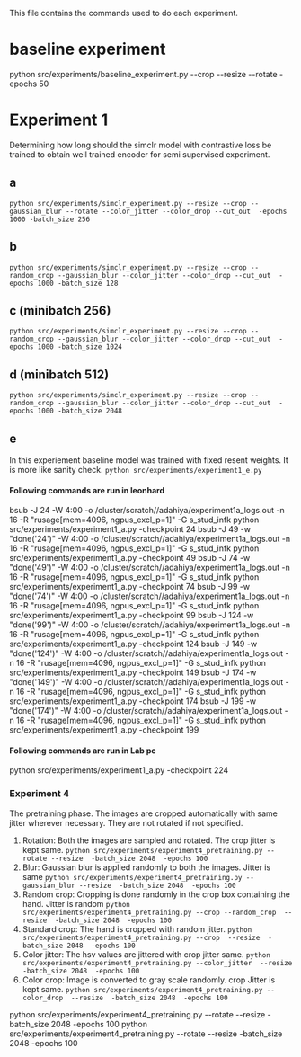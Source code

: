 This file contains the commands used to do each experiment.
# baseline experiment
python src/experiments/baseline_experiment.py --crop --resize --rotate -epochs 50

# Experiment 1
Determining how long should the simclr model with contrastive loss be trained to obtain well trained encoder for semi supervised experiment.
## a
```python src/experiments/simclr_experiment.py --resize --crop --gaussian_blur --rotate --color_jitter --color_drop --cut_out  -epochs 1000 -batch_size 256```
## b
```python src/experiments/simclr_experiment.py --resize --crop --random_crop --gaussian_blur --color_jitter --color_drop --cut_out  -epochs 1000 -batch_size 128```
## c (minibatch 256)
```python src/experiments/simclr_experiment.py --resize --crop --random_crop --gaussian_blur --color_jitter --color_drop --cut_out  -epochs 1000 -batch_size 1024```
## d (minibatch 512)
```python src/experiments/simclr_experiment.py --resize --crop --random_crop --gaussian_blur --color_jitter --color_drop --cut_out  -epochs 1000 -batch_size 2048```
## e
In this experiement baseline model was trained with fixed resent  weights. It is more like sanity check.
```python src/experiments/experiment1_e.py```

#### Following commands are run in leonhard
bsub -J 24 -W 4:00 -o /cluster/scratch//adahiya/experiment1a_logs.out -n 16 -R "rusage[mem=4096, ngpus_excl_p=1]"  -G s_stud_infk python src/experiments/experiment1_a.py -checkpoint  24 
bsub -J 49 -w "done('24')" -W 4:00 -o /cluster/scratch//adahiya/experiment1a_logs.out -n 16 -R "rusage[mem=4096, ngpus_excl_p=1]"  -G s_stud_infk python src/experiments/experiment1_a.py -checkpoint 49 
bsub -J 74 -w "done('49')" -W 4:00 -o /cluster/scratch//adahiya/experiment1a_logs.out -n 16 -R "rusage[mem=4096, ngpus_excl_p=1]"  -G s_stud_infk python src/experiments/experiment1_a.py -checkpoint 74 
bsub -J 99 -w "done('74')" -W 4:00 -o /cluster/scratch//adahiya/experiment1a_logs.out -n 16 -R "rusage[mem=4096, ngpus_excl_p=1]"  -G s_stud_infk python src/experiments/experiment1_a.py -checkpoint 99 
bsub -J 124 -w "done('99')" -W 4:00 -o /cluster/scratch//adahiya/experiment1a_logs.out -n 16 -R "rusage[mem=4096, ngpus_excl_p=1]"  -G s_stud_infk python src/experiments/experiment1_a.py -checkpoint 124 
bsub -J 149 -w "done('124')" -W 4:00 -o /cluster/scratch//adahiya/experiment1a_logs.out -n 16 -R "rusage[mem=4096, ngpus_excl_p=1]"  -G s_stud_infk python src/experiments/experiment1_a.py -checkpoint 149 
bsub -J 174 -w "done('149')" -W 4:00 -o /cluster/scratch//adahiya/experiment1a_logs.out -n 16 -R "rusage[mem=4096, ngpus_excl_p=1]"  -G s_stud_infk python src/experiments/experiment1_a.py -checkpoint 174 
bsub -J 199 -w "done('174')" -W 4:00 -o /cluster/scratch//adahiya/experiment1a_logs.out -n 16 -R "rusage[mem=4096, ngpus_excl_p=1]"  -G s_stud_infk python src/experiments/experiment1_a.py -checkpoint 199  

#### Following commands are run in Lab pc
python src/experiments/experiment1_a.py -checkpoint 224


### Experiment 4

The pretraining phase. The images are cropped automatically with same jitter wherever necessary. They are not rotated if not specified.
1. Rotation: Both the images are sampled and rotated. The crop jitter is kept same.
```python src/experiments/experiment4_pretraining.py --rotate --resize  -batch_size 2048  -epochs 100```
2. Blur: Gaussian blur is applied randomly to both the images. Jitter is same
```python src/experiments/experiment4_pretraining.py --gaussian_blur --resize  -batch_size 2048  -epochs 100```
3. Random crop: Cropping is done randomly in the crop box containing the hand. Jitter is random
```python src/experiments/experiment4_pretraining.py --crop --random_crop  --resize  -batch_size 2048  -epochs 100```
4. Standard crop: The hand is cropped with random jitter.
```python src/experiments/experiment4_pretraining.py --crop  --resize  -batch_size 2048  -epochs 100```
5. Color jitter:  The hsv values are jittered with crop jitter same.
```python src/experiments/experiment4_pretraining.py --color_jitter  --resize  -batch_size 2048  -epochs 100```
6. Color drop: Image is converted to gray scale randomly. crop Jitter is kept same.
```python src/experiments/experiment4_pretraining.py --color_drop  --resize  -batch_size 2048  -epochs 100```




python src/experiments/experiment4_pretraining.py --rotate --resize  -batch_size 2048  -epochs 100
python src/experiments/experiment4_pretraining.py --rotate --resize  -batch_size 2048  -epochs 100
